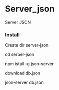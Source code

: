 # Server_json
Server JSON

### Install

Create dir server-json

cd serber-json

npm istall -g json-server

download db.json

json-server db.json
